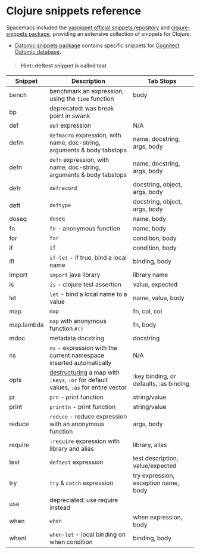 #  Clojure snippets reference

Spacemacs included the [yasnippet official snippets repository](https://github.com/AndreaCrotti/yasnippet-snippets) and [clojure-snippets package](https://github.com/mpenet/clojure-snippets), providing an extensive collection of snippets for Clojure.

* [Datomic snippets package](https://github.com/magnars/datomic-snippets) contains specific snippets for [Cognitect Datomic database](https://www.datomic.com/).

> #### Hint::deftest snippet is called test

| Snippet    | Description                                                                                                                    | Tab Stops                              |
|------------|--------------------------------------------------------------------------------------------------------------------------------|----------------------------------------|
| bench      | benchmark an expression, using the `time` function                                                                             | body                                   |
| bp         | deprecated: was break point in swank                                                                                           |                                        |
| def        | `def` expression                                                                                                               | N/A                                    |
| defm       | `defmacro` expression, with name, doc-string, arguments & body tabstops                                                        | name, docstring, args, body            |
| defn       | `defn` expression, with name, doc-string, arguments & body tabstops                                                            | name, docstring, args, body            |
| defr       | `defrecord`                                                                                                                    | docstring, object, args, body          |
| deft       | `deftype`                                                                                                                      | docstring, object, args, body          |
| doseq      | `doseq`                                                                                                                        | name, body                             |
| fn         | `fn` - anonymous function                                                                                                      | name, body                             |
| for        | `for`                                                                                                                          | condition, body                        |
| if         | `if`                                                                                                                           | condition, body                        |
| ifl        | `if-let` - if true, bind a local name                                                                                          | binding, body                          |
| import     | `import` java library                                                                                                          | library name                           |
| is         | `is` - clojure test assertion                                                                                                  | value, expected                        |
| let        | `let` - bind a local name to a value                                                                                           | name, value, body                      |
| map        | `map`                                                                                                                          | fn, col, col                           |
| map.lambda | `map` with anonymous function `#()`                                                                                            | fn, body                               |
| mdoc       | metadata docstring                                                                                                             | docstring                              |
| ns         | `ns` - expression with the current namespace inserted automatically                                                            | N/A                                    |
| opts       | [destructuring](http://clojure.org/guides/destructuring) a map with `:keys`, `:or` for default values, `:as` for entire vector | :key binding, or defaults, :as binding |
| pr         | `prn` - print function                                                                                                         | string/value                           |
| print      | `println` - print function                                                                                                     | string/value                           |
| reduce     | `reduce` - reduce expression with an anonymous function                                                                        | args, body                             |
| require    | `:require` expression with library and alias                                                                                   | library, alias                         |
| test       | `deftest` expression                                                                                                           | test description, value/expected       |
| try        | `try` & `catch` expression                                                                                                     | try expression, exception name, body   |
| use        | depreciated: use require instead                                                                                               |                                        |
| when       | `when`                                                                                                                         | when expression, body                  |
| whenl      | `when-let` - local binding on when condition                                                                                   | binding, body                          |

